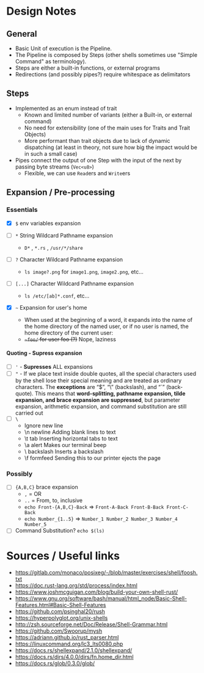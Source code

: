 # Design Notes

## General
* Basic Unit of execution is the Pipeline.
* The Pipeline is composed by Steps (other shells sometimes use "Simple Command" as terminology).
* Steps are either a built-in functions, or external programs
* Redirections (and possibly pipes?) require whitespace as delimitators

## Steps
* Implemented as an enum instead of trait
  * Known and limited number of variants (either a Built-in, or external command)
  * No need for extensibility (one of the main uses for Traits and Trait Objects)
  * More performant than trait objects due to lack of dynamic dispatching (at least in theory, not sure how big the impact would be in such a small case)
* Pipes connect the output of one Step with the input of the next by passing byte streams (`Vec<u8>`)
  * Flexible, we can use `Read`ers and `Write`ers

## Expansion / Pre-processing

### Essentials

- [x] `$` env variables expansion

- [ ] `*` String Wildcard Pathname expansion
  * `D*` , `*.rs` , `/usr/*/share`

- [ ] `?` Character Wildcard Pathname expansion
  * `ls image?.png` for `image1.png`, `image2.png`, etc...

- [ ] `[...]` Character Wildcard Pathname expansion
  * `ls /etc/[ab]*.conf`, etc...

- [x] `~` Expansion for user's home
  * When used at the beginning of a word, it expands into the name of the home directory of the named user, or if no user is named, the home directory of the current user:
  * ~~`~foo/` for user foo (?)~~ Nope, laziness



#### Quoting - Supress expansion
  * [ ] `'` - **Supresses** ALL expansions
  * [ ] `"` - If we place text inside double quotes, all the special characters used by the shell lose their special meaning and are treated as ordinary characters. The **exceptions** are “$”, “\” (backslash), and “`” (back- quote). This means that **word-splitting, pathname expansion, tilde expansion, and brace expansion are suppressed**, but parameter expansion, arithmetic expansion, and command substitution are still carried out
  * [ ] `\`
    * Ignore new line
    * \n 	newline 	Adding blank lines to text
    * \t 	tab 	Inserting horizontal tabs to text
    * \a 	alert 	Makes our terminal beep
    * \\ 	backslash 	Inserts a backslash
    * \f 	formfeed 	Sending this to our printer ejects the page

### Possibly
* [ ] `{A,B,C}` brace expansion
  * `,` = OR
  * `..` = From, to, inclusive
  * `echo Front-{A,B,C}-Back` => `Front-A-Back Front-B-Back Front-C-Back`
  * `echo Number_{1..5}` => `Number_1 Number_2 Number_3 Number_4 Number_5`
* [ ] Command Substitution? `echo $(ls)`

# Sources / Useful links
- https://gitlab.com/monaco/posixeg/-/blob/master/exercises/shell/foosh.txt
- https://doc.rust-lang.org/std/process/index.html
- https://www.joshmcguigan.com/blog/build-your-own-shell-rust/
- https://www.gnu.org/software/bash/manual/html_node/Basic-Shell-Features.html#Basic-Shell-Features
- https://github.com/psinghal20/rush
- https://hyperpolyglot.org/unix-shells
- http://zsh.sourceforge.net/Doc/Release/Shell-Grammar.html
- https://github.com/Swoorup/mysh
- https://adriann.github.io/rust_parser.html
- https://linuxcommand.org/lc3_lts0080.php
- https://docs.rs/shellexpand/2.1.0/shellexpand/
- https://docs.rs/dirs/4.0.0/dirs/fn.home_dir.html
- https://docs.rs/glob/0.3.0/glob/